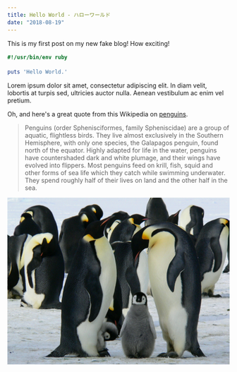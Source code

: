 ```yaml
---
title: Hello World - ハローワールド
date: "2018-08-19"
---
```


This is my first post on my new fake blog! How exciting!

``` ruby
#!/usr/bin/env ruby

puts 'Hello World.'

```

Lorem ipsum dolor sit amet, consectetur adipiscing elit. In diam velit, lobortis at turpis sed, ultricies auctor nulla. Aenean vestibulum ac enim vel pretium.

Oh, and here's a great quote from this Wikipedia on
[penguins](https://en.wikipedia.org/wiki/Penguin).

> Penguins (order Sphenisciformes, family Spheniscidae) are a group of aquatic, flightless birds.
> They live almost exclusively in the Southern Hemisphere, with only one species, the Galapagos penguin, found north of the equator.
> Highly adapted for life in the water, penguins have countershaded dark and white plumage, and their wings have evolved into flippers.
> Most penguins feed on krill, fish, squid and other forms of sea life which they catch while swimming underwater.
> They spend roughly half of their lives on land and the other half in the sea.

![Penguins](./penguins.jpg)
